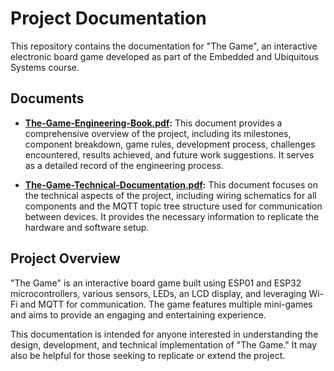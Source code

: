 # Project Documentation

This repository contains the documentation for "The Game", an interactive electronic board game developed as part of the Embedded and Ubiquitous Systems course.

## Documents

* **[The-Game-Engineering-Book.pdf](The-Game-Engineering-Book.pdf):** This document provides a comprehensive overview of the project, including its milestones, component breakdown, game rules, development process, challenges encountered, results achieved, and future work suggestions.  It serves as a detailed record of the engineering process.

* **[The-Game-Technical-Documentation.pdf](The-Game-Technical-Documentation.pdf):** This document focuses on the technical aspects of the project, including wiring schematics for all components and the MQTT topic tree structure used for communication between devices. It provides the necessary information to replicate the hardware and software setup.


## Project Overview

"The Game" is an interactive board game built using ESP01 and ESP32 microcontrollers, various sensors, LEDs, an LCD display, and leveraging Wi-Fi and MQTT for communication. The game features multiple mini-games and aims to provide an engaging and entertaining experience.


This documentation is intended for anyone interested in understanding the design, development, and technical implementation of "The Game."  It may also be helpful for those seeking to replicate or extend the project.
